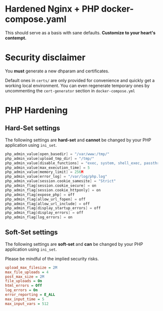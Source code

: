 # Hardened Nginx + PHP docker-compose.yaml

This should serve as a basis with sane defaults.
**Customize to your heart's contempt.**

# Security disclaimer

You **must** generate a new dhparam and certificates. 

Default ones in `certs/` are only provided for convenience and quickly get a working local environment.
You can even regenerate temporary ones by uncommenting the `cert-generator` section in `docker-compose.yml` 

# PHP Hardening

## Hard-Set settings 

The following settings are **hard-set** and **cannot** be changed by your PHP application using `ini_set`.

```c
php_admin_value[open_basedir] = "/var/www:/tmp/"
php_admin_value[upload_tmp_dir] = "/tmp/"
php_admin_value[disable_functions] = "exec, system, shell_exec, passthru, phpinfo, show_source, eval, highlight_file, popen, proc_open, allow_url_fopen, assert, mail, pcntl_exec, fopen_with_path, dl, link, symlink, unlink"
php_admin_value[max_execution_time] = 5
php_admin_value[memory_limit] = 256M
php_admin_value[error_log] = "/var/log/php.log"
php_admin_value[session.cookie_samesite] = "Strict"
php_admin_flag[session.cookie_secure] = on
php_admin_flag[session.cookie_httponly] = on
php_admin_flag[expose_php] = off
php_admin_flag[allow_url_fopen] = off
php_admin_flag[allow_url_include] = off
php_admin_flag[display_startup_errors] = off
php_admin_flag[display_errors] = off
php_admin_flag[log_errors] = on
```

## Soft-Set settings

The following settings are **soft-set** and **can** be changed by your PHP application using `ini_set`.

Please be mindful of the implied security risks. 

```ini
upload_max_filesize = 2M
max_file_uploads = 4
post_max_size = 2M
file_uploads = On
html_errors = Off
log_errors = On
error_reporting = E_ALL
max_input_time = 5
max_input_vars = 512
```